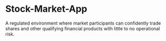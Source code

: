 # Stock-Market-App
A regulated environment where market participants can confidently trade shares and other qualifying financial products with little to no operational risk.


